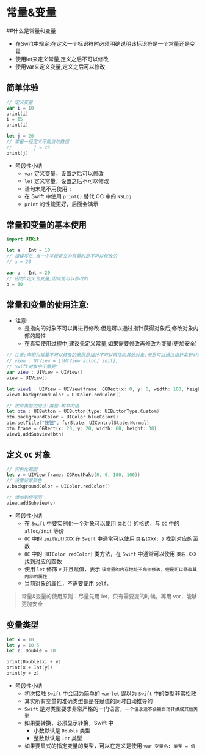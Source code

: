 # 常量&变量

##什么是常量和变量

- 在Swift中规定:在定义一个标识符时必须明确说明该标识符是一个常量还是变量
- 使用let来定义常量,定义之后不可以修改
- 使用var来定义变量,定义之后可以修改


## 简单体验

```swift
// 定义变量
var i = 10
print(i)
i = 15
print(i)

let j = 20
// 常量一经定义不能自改数值
//        j = 25
print(j)
```

* 阶段性小结
    * `var` 定义变量，设置之后可以修改
    * `let` 定义常量，设置之后不可以修改
    * 语句末尾不用使用 `;`
    * 在 Swift 中使用 `print()` 替代 OC 中的 `NSLog`
    * `print` 的性能更好，后面会演示

## 常量和变量的基本使用

```swift
import UIKit

let a : Int = 10
// 错误写法,当一个字段定义为常量时是不可以修改的
// a = 20

var b : Int = 20
// 因为b定义为变量,因此是可以修改的
b = 30
```

## 常量和变量的使用注意:

- 注意:
  - 是指向的对象不可以再进行修改.但是可以通过指针获得对象后,修改对象内部的属性
  - 在真实使用过程中,建议先定义常量,如果需要修改再修改为变量(更加安全)

```swift
// 注意:声明为常量不可以修改的意思是指针不可以再指向其他对象.但是可以通过指针拿到对象,修改其中的属性
// view : UIView = [[UIView alloc] init];
// Swift对象中不需要*
var view : UIView = UIView()
view = UIView()

let view1 : UIView = UIView(frame: CGRect(x: 0, y: 0, width: 100, height: 100))
view1.backgroundColor = UIColor.redColor()

// 枚举类型的用法:类型.枚举的值
let btn : UIButton = UIButton(type: UIButtonType.Custom)
btn.backgroundColor = UIColor.blueColor()
btn.setTitle("按钮", forState: UIControlState.Normal)
btn.frame = CGRect(x: 20, y: 20, width: 60, height: 30)
view1.addSubview(btn)
```
## 定义 `OC` 对象

```swift
// 实例化视图
let v = UIView(frame: CGRectMake(0, 0, 100, 100))
// 设置背景颜色
v.backgroundColor = UIColor.redColor()

// 添加到根视图
view.addSubview(v)
```

* 阶段性小结
    * 在 `Swift` 中要实例化一个对象可以使用 `类名()` 的格式，与 `OC` 中的 `alloc/init` 等价
    * `OC` 中的 `initWithXXX` 在 `Swift` 中通常可以使用 `类名(XXX: )` 找到对应的函数
    * `OC` 中的 `[UIColor redColor]` 类方法，在 `Swift` 中通常可以使用 `类名.XXX` 找到对应的函数
    * 使用 `let` 修饰 `v` 并且赋值，表示 `该常量的内存地址不允许修改，但是可以修改其内部的属性`
    * 当前对象的属性，不需要使用 `self.`

> 常量&变量的使用原则：尽量先用 let，只有需要变的时候，再用 var，能够更加安全

## 变量类型

```swift
let x = 10
let y = 10.5
let z: Double = 20

print(Double(x) + y)
print(x + Int(y))
print(y + z)
```

* 阶段性小结
    * 初次接触 `Swift` 中会因为简单的 `var` `let` 误以为 `Swift` 中的类型非常松散
    * 其实所有变量的准确类型都是在赋值的同时自动推导的
    * `Swift` 是对类型要求非常严格的一门语言，`一个值永远不会被自动转换成其他类型`
    * 如果要转换，必须显示转换，Swift 中
        * 小数默认是 `Double` 类型
        * 整数默认是 `Int` 类型
    * 如果要显式的指定变量的类型，可以在定义是使用 `var 变量名: 类型 = 值`
